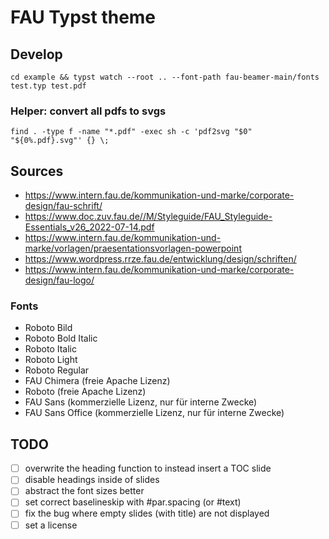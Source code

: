 # FAU Typst theme

## Develop

`cd example && typst watch --root .. --font-path fau-beamer-main/fonts test.typ test.pdf`

### Helper: convert all pdfs to svgs

`find . -type f -name "*.pdf" -exec sh -c 'pdf2svg "$0" "${0%.pdf}.svg"' {} \;`


## Sources

- <https://www.intern.fau.de/kommunikation-und-marke/corporate-design/fau-schrift/>
- <https://www.doc.zuv.fau.de//M/Styleguide/FAU_Styleguide-Essentials_v26_2022-07-14.pdf>
- <https://www.intern.fau.de/kommunikation-und-marke/vorlagen/praesentationsvorlagen-powerpoint>
- <https://www.wordpress.rrze.fau.de/entwicklung/design/schriften/>
- <https://www.intern.fau.de/kommunikation-und-marke/corporate-design/fau-logo/>

### Fonts

- Roboto Bild
- Roboto Bold Italic
- Roboto Italic
- Roboto Light
- Roboto Regular
- FAU Chimera (freie Apache Lizenz)
- Roboto (freie Apache Lizenz)
- FAU Sans (kommerzielle Lizenz, nur für interne Zwecke)
- FAU Sans Office (kommerzielle Lizenz, nur für interne Zwecke)

## TODO
- [ ] overwrite the heading function to instead insert a TOC slide
- [ ] disable headings inside of slides
- [ ] abstract the font sizes better
- [ ] set correct baselineskip with #par.spacing (or #text)
- [ ] fix the bug where empty slides (with title) are not displayed
- [ ] set a license
